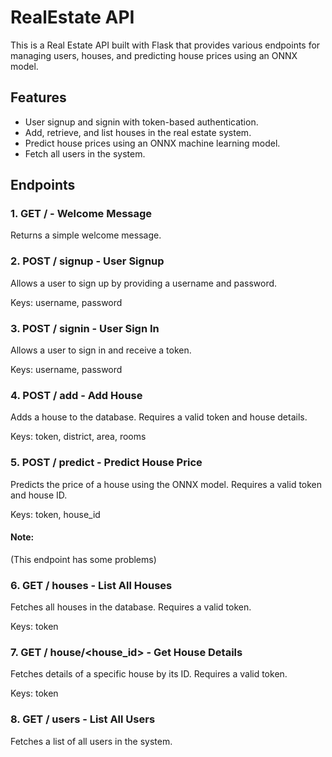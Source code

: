 # RealEstate API
This is a Real Estate API built with Flask that provides various endpoints for managing users, houses, and predicting house prices using an ONNX model.

## Features
- User signup and signin with token-based authentication.
- Add, retrieve, and list houses in the real estate system.
- Predict house prices using an ONNX machine learning model.
- Fetch all users in the system.

## Endpoints

### 1. **GET /** - Welcome Message
Returns a simple welcome message.

### 2. **POST /** signup - User Signup
Allows a user to sign up by providing a username and password.

Keys:
username, password

### 3. **POST /** signin - User Sign In
Allows a user to sign in and receive a token.

Keys:
username, password

### 4. **POST /** add - Add House
Adds a house to the database. Requires a valid token and house details.

Keys:
token, district, area, rooms

### 5. **POST /** predict - Predict House Price
Predicts the price of a house using the ONNX model. Requires a valid token and house ID.

Keys:
token, house_id
#### Note:
(This endpoint has some problems)

### **6. GET /** houses - List All Houses
Fetches all houses in the database. Requires a valid token.

Keys:
token

### 7. **GET /** house/<house_id> - Get House Details
Fetches details of a specific house by its ID. Requires a valid token.

Keys:
token

### 8. **GET /** users - List All Users
Fetches a list of all users in the system.

